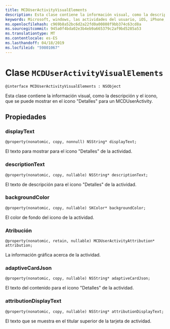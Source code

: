 ```yaml
---
title: MCDUserActivityVisualElements
description: Esta clase contiene la información visual, como la descripción y el icono, que se puede mostrar en el icono "Detalles" para un MCDUserActivity.
keywords: Microsoft, windows, las actividades del usuario, iOS, iPhone, objectiveC, conectado los dispositivos, proyecto Roma
ms.openlocfilehash: c969b8a52bc6d2a22fd0a00808f9bb374c63cd8a
ms.sourcegitcommit: 945a0f4bda02e3b4eb9a665379c2af9bd5285a53
ms.translationtype: MT
ms.contentlocale: es-ES
ms.lasthandoff: 04/18/2019
ms.locfileid: "59801067"
---
```

# <a name="class-mcduseractivityvisualelements"></a>Clase `MCDUserActivityVisualElements`

```
@interface MCDUserActivityVisualElements : NSObject 
```

Esta clase contiene la información visual, como la descripción y el icono, que se puede mostrar en el icono "Detalles" para un MCDUserActivity.

## <a name="properties"></a>Propiedades

### <a name="displaytext"></a>displayText
`@property(nonatomic, copy, nonnull) NSString* displayText;`

El texto para mostrar para el icono "Detalles" de la actividad.

### <a name="descriptiontext"></a>descriptionText
`@property(nonatomic, copy, nullable) NSString* descriptionText;`

El texto de descripción para el icono "Detalles" de la actividad.

### <a name="backgroundcolor"></a>backgroundColor
`@property(nonatomic, copy, nullable) SKColor* backgroundColor;`

El color de fondo del icono de la actividad.

### <a name="attribution"></a>Atribución
`@property(nonatomic, retain, nullable) MCDUserActivityAttribution* attribution;`

La información gráfica acerca de la actividad.

### <a name="adaptivecardjson"></a>adaptiveCardJson
`@property(nonatomic, copy, nullable) NSString* adaptiveCardJson;`

El texto del contenido para el icono "Detalles" de la actividad.

### <a name="attributiondisplaytext"></a>attributionDisplayText
`@property(nonatomic, copy, nullable) NSString* attributionDisplayText;`

El texto que se muestra en el titular superior de la tarjeta de actividad.